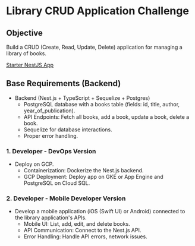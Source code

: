 # Library CRUD Application Challenge

## Objective
Build a CRUD (Create, Read, Update, Delete) application for managing a library of books.

[Starter NestJS App](https:/github.com/dev-altermeliora/library-crud-challenge-starter.git)

## Base Requirements (Backend)
- Backend (Nest.js + TypeScript + Sequelize + Postgres)
    - PostgreSQL database with a books table (fields: id, title, author, year_of_publication).
    - API Endpoints: Fetch all books, add a book, update a book, delete a book.
    - Sequelize for database interactions.
    - Proper error handling.

### 1. Developer - DevOps Version
- Deploy on GCP.
    - Containerization: Dockerize the Nest.js backend.
    - GCP Deployment: Deploy app on GKE or App Engine and PostgreSQL on Cloud SQL.
<!--   - Secret Management: Use GCP's Secret Manager for application secrets. -->

### 2. Developer - Mobile Developer Version
- Develop a mobile application (iOS (Swift UI) or Android) connected to the library application's APIs.
    - Mobile UI: List, add, edit, and delete books.
    - API Communication: Connect to the Nest.js API.
    - Error Handling: Handle API errors, network issues.

<!-- ### 3. Developer - Fullstack Version
- Create a fronted for the library CRUD application using Next.js.
    - Frontend UI: Use Next.js + TypeScript for listing, adding, editing, and deleting books.
    - Styles: Choose a styling solution (e.g., jss, styled-components, CSS modules).
    - State Management: Use a solution like MobX, Redux. -->
